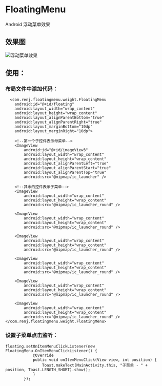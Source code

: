 # FloatingMenu
Android 浮动菜单效果

## 效果图
![浮动菜单效果](http://github.com/itrenjunhua/FloatingMenu/raw/master/floating.gif)
## 使用：
### 布局文件中添加代码：
      <com.renj.floatingmenu.weight.FloatingMenu
        android:id="@+id/floating"
        android:layout_width="wrap_content"
        android:layout_height="wrap_content"
        android:layout_alignParentBottom="true"
        android:layout_alignParentRight="true"
        android:layout_marginBottom="10dp"
        android:layout_marginRight="10dp">

        <!--第一个子控件表示母菜单-->
        <ImageView
            android:id="@+id/imageView3"
            android:layout_width="wrap_content"
            android:layout_height="wrap_content"
            android:layout_alignParentLeft="true"
            android:layout_alignParentStart="true"
            android:layout_alignParentTop="true"
            android:src="@mipmap/ic_launcher" />

        <!--其余的控件表示子菜单-->
        <ImageView
            android:layout_width="wrap_content"
            android:layout_height="wrap_content"
            android:src="@mipmap/ic_launcher_round" />

        <ImageView
            android:layout_width="wrap_content"
            android:layout_height="wrap_content"
            android:src="@mipmap/ic_launcher_round" />

        <ImageView
            android:layout_width="wrap_content"
            android:layout_height="wrap_content"
            android:src="@mipmap/ic_launcher_round" />

        <ImageView
            android:layout_width="wrap_content"
            android:layout_height="wrap_content"
            android:src="@mipmap/ic_launcher_round" />

        <ImageView
            android:layout_width="wrap_content"
            android:layout_height="wrap_content"
            android:src="@mipmap/ic_launcher_round" />

        <ImageView
            android:layout_width="wrap_content"
            android:layout_height="wrap_content"
            android:src="@mipmap/ic_launcher_round" />
    </com.renj.floatingmenu.weight.FloatingMenu>

### 设置子菜单点击监听：
  <pre><code>floating.setOnItemMenuClickListener(new FloatingMenu.OnItemMenuClickListener() {
            @Override
            public void onItemMenuClick(View view, int position) {
                Toast.makeText(MainActivity.this, "子菜单 - " + position, Toast.LENGTH_SHORT).show();
            }
        });</code></pre>
